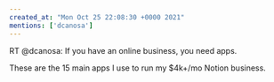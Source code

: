 ```yaml
---
created_at: "Mon Oct 25 22:08:30 +0000 2021"
mentions: ['dcanosa']
---
```


RT @dcanosa: If you have an online business, you need apps.

These are the 15 main apps I use to run my $4k+/mo Notion business.